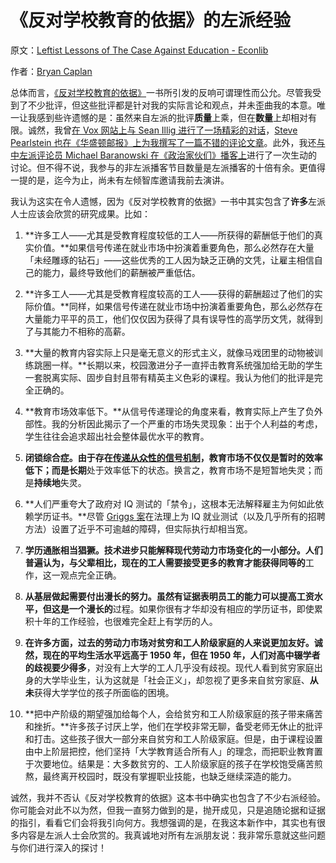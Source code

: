 # 《反对学校教育的依据》的左派经验

原文：[Leftist Lessons of The Case Against Education - Econlib](https://www.econlib.org/archives/2018/04/leftist_lessons.html)

作者：[Bryan Caplan](https://www.econlib.org/author/bcaplan/)

总体而言，[《反对学校教育的依据》](https://www.amazon.com/Case-against-Education-System-Waste/dp/0691174652/ref=as_sl_pc_qf_sp_asin_til?tag=bryacaplwebp-20&linkCode=w00&linkId=2a0c58e873ed68d8abd86c1449dd0968&creativeASIN=0691174652)一书所引发的反响可谓理性而公允。尽管我受到了不少批评，但这些批评都是针对我的实际言论和观点，并未歪曲我的本意。唯一让我感到些许遗憾的是：虽然来自左派的批评**质量**上乘，但在**数量**上却相对有限。诚然，我曾[在 Vox 网站上与 Sean Illig 进行了一场精彩的对话](https://www.vox.com/conversations/2018/2/16/16870408/public-education-libertarianism-democracy-bryan-caplan)，[Steve Pearlstein 也在《华盛顿邮报》上为我撰写了一篇不错的评论文章](https://www.washingtonpost.com/business/why-higher-education-has-little-incentive-to-deliver-better-value/2018/03/08/a02684e0-224a-11e8-94da-ebf9d112159c_story.html?utm_term=.fbcb4ef50941)。此外，我还[与中左派评论员 Michael Baranowski 在《政治家伙们》播客上](http://politicsguys.com/bryan-caplan-on-the-case-against-education/)进行了一次生动的讨论。但不得不说，我参与的非左派播客节目数量是左派播客的十倍有余。更值得一提的是，迄今为止，尚未有左倾智库邀请我前去演讲。

我认为这实在令人遗憾，因为《反对学校教育的依据》一书中其实包含了**许多**左派人士应该会欣赏的研究成果。比如：

1. **许多工人——尤其是受教育程度较低的工人——所获得的薪酬低于他们的真实价值。**如果信号传递在就业市场中扮演着重要角色，那么必然存在大量「未经雕琢的钻石」——这些优秀的工人因为缺乏正确的文凭，让雇主相信自己的能力，最终导致他们的薪酬被严重低估。

2. **许多工人——尤其是受教育程度较高的工人——获得的薪酬超过了他们的实际价值。**同样，如果信号传递在就业市场中扮演着重要角色，那么必然存在大量能力平平的员工，他们仅仅因为获得了具有误导性的高学历文凭，就得到了与其能力不相称的高薪。

3. **大量的教育内容实际上只是毫无意义的形式主义，就像马戏团里的动物被训练跳圈一样。**长期以来，校园激进分子一直抨击教育系统强加给无助的学生一套脱离实际、固步自封且带有精英主义色彩的课程。我认为他们的批评是完全正确的。

4. **教育市场效率低下。**从信号传递理论的角度来看，教育实际上产生了负外部性。我的分析因此揭示了一个严重的市场失灵现象：出于个人利益的考虑，学生往往会追求超出社会整体最优水平的教育。

5. **闭锁综合症。**由于存在[传递从众性的信号机制](http://www.econlib.org/econlog/archives/2012/08/status_quo_bias.html)，教育市场不仅仅是暂时的效率低下；而是**长期**处于效率低下的状态。换言之，教育市场不是短暂地失灵；而是**持续地**失灵。

6. **人们严重夸大了政府对 IQ 测试的「禁令」，这根本无法解释雇主为何如此依赖学历证书。**尽管 [Griggs 案](http://www.econlib.org/econlog/archives/2012/05/why_dont_applic.html)在法理上为 IQ 就业测试（以及几乎所有的招聘方法）设置了近乎不可逾越的障碍，但实际执行却相当宽。

7. **学历通胀相当猖獗。**技术进步只能解释现代劳动力市场变化的一小部分。人们普遍认为，与父辈相比，现在的工人需要接受更多的教育才能获得**同等的**工作，这一观点完全正确。

8. **从基层做起需要付出漫长的努力。**虽然有证据表明员工的能力可以提高工资水平，但这是一个**漫长的**过程。如果你很有才华却没有相应的学历证书，即使累积十年的工作经验，也很难完全赶上有学历的人。

9. **在许多方面，过去的劳动力市场对贫穷和工人阶级家庭的人来说更加友好。**诚然，现在的平均生活水平远高于 1950 年，但在 1950 年，人们对高中辍学者的歧视要**少得多**，对没有上大学的工人几乎没有歧视。现代人看到贫穷家庭出身的大学毕业生，认为这就是「社会正义」，却忽视了更多来自贫穷家庭、**从未**获得大学学位的孩子所面临的困境。

10. **把中产阶级的期望强加给每个人，会给贫穷和工人阶级家庭的孩子带来痛苦和挫折。**许多孩子讨厌上学，他们在学校非常无聊，备受老师无休止的批评和打击。这些孩子很大一部分来自贫穷和工人阶级家庭。但是，由于课程设置由中上阶层把控，他们坚持「大学教育适合所有人」的理念，而把职业教育置于次要地位。结果是：大多数贫穷的、工人阶级家庭的孩子在学校饱受痛苦煎熬，最终离开校园时，既没有掌握职业技能，也缺乏继续深造的能力。

诚然，我并不否认《反对学校教育的依据》这本书中确实也包含了不少右派经验。你可能会对此不以为然，但我一直努力做到的是，抛开成见，只是追随论据和证据的指引，看看它们会将我引向何方。我想强调的是，在我这本新作中，其实也有很多内容是左派人士会欣赏的。我真诚地对所有左派朋友说：我非常乐意就这些问题与你们进行深入的探讨！